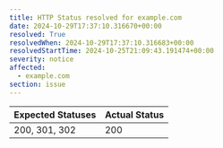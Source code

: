 ```yaml
---
title: HTTP Status resolved for example.com
date: 2024-10-29T17:37:10.316670+00:00
resolved: True
resolvedWhen: 2024-10-29T17:37:10.316683+00:00
resolvedStartTime: 2024-10-25T21:09:43.191474+00:00
severity: notice
affected:
  - example.com
section: issue
---
```


| Expected Statuses | Actual Status  |
|-------------------|----------------|
| 200, 301, 302 | 200 |
